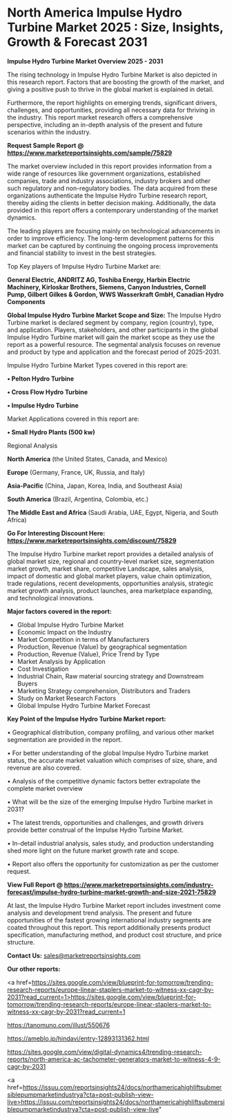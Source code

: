 # North America Impulse Hydro Turbine Market 2025 : Size, Insights, Growth & Forecast 2031

<Strong> Impulse Hydro Turbine Market Overview 2025 - 2031</strong>

The rising technology in Impulse Hydro Turbine Market is also depicted in this research report. Factors that are boosting the growth of the market, and giving a positive push to thrive in the global market is explained in detail.

Furthermore, the report highlights on emerging trends, significant drivers, challenges, and opportunities, providing all necessary data for thriving in the industry. This report market research offers a comprehensive perspective, including an in-depth analysis of the present and future scenarios within the industry.

<strong>Request Sample Report @ <a href=https://www.marketreportsinsights.com/sample/75829>https://www.marketreportsinsights.com/sample/75829</a></strong>

The market overview included in this report provides information from a wide range of resources like government organizations, established companies, trade and industry associations, industry brokers and other such regulatory and non-regulatory bodies. The data acquired from these organizations authenticate the Impulse Hydro Turbine research report, thereby aiding the clients in better decision making. Additionally, the data provided in this report offers a contemporary understanding of the market dynamics.

The leading players are focusing mainly on technological advancements in order to improve efficiency. The long-term development patterns for this market can be captured by continuing the ongoing process improvements and financial stability to invest in the best strategies.

Top Key players of Impulse Hydro Turbine Market are:

<strong>General Electric, ANDRITZ AG, Toshiba Energy, Harbin Electric Machinery, Kirloskar Brothers, Siemens, Canyon Industries, Cornell Pump, Gilbert Gilkes & Gordon, WWS Wasserkraft GmbH, Canadian Hydro Components</strong>

<strong><b>Global Impulse Hydro Turbine Market Scope and Size:</b></strong>
The Impulse Hydro Turbine market is declared segment by company, region (country), type, and application. Players, stakeholders, and other participants in the global Impulse Hydro Turbine market will gain the market scope as they use the report as a powerful resource. The segmental analysis focuses on revenue and product by type and application and the forecast period of 2025-2031.

Impulse Hydro Turbine Market Types covered in this report are:

<strong>• Pelton Hydro Turbine

• Cross Flow Hydro Turbine

• Impulse Hydro Turbine</strong>

Market Applications covered in this report are:

<strong>• Small Hydro Plants (500 kw)</strong> 

Regional Analysis

<strong>North America</strong> (the United States, Canada, and Mexico)

<strong>Europe</strong> (Germany, France, UK, Russia, and Italy)

<strong>Asia-Pacific</strong> (China, Japan, Korea, India, and Southeast Asia)

<strong>South America</strong> (Brazil, Argentina, Colombia, etc.)

<strong>The Middle East and Africa</strong> (Saudi Arabia, UAE, Egypt, Nigeria, and South Africa)

<strong>Go For Interesting Discount Here: <a href=https://www.marketreportsinsights.com/discount/75829>https://www.marketreportsinsights.com/discount/75829</a></strong>

The Impulse Hydro Turbine market report provides a detailed analysis of global market size, regional and country-level market size, segmentation market growth, market share, competitive Landscape, sales analysis, impact of domestic and global market players, value chain optimization, trade regulations, recent developments, opportunities analysis, strategic market growth analysis, product launches, area marketplace expanding, and technological innovations.

<strong><b>Major factors covered in the report:</b></strong>
<ul>
  <li>Global Impulse Hydro Turbine Market </li>
  <li>Economic Impact on the Industry</li>
  <li>Market Competition in terms of Manufacturers</li>
  <li>Production, Revenue (Value) by geographical segmentation</li>
  <li>Production, Revenue (Value), Price Trend by Type</li>
  <li>Market Analysis by Application</li>
  <li>Cost Investigation</li>
  <li>Industrial Chain, Raw material sourcing strategy and Downstream Buyers</li>
  <li>Marketing Strategy comprehension, Distributors and Traders</li>
  <li>Study on Market Research Factors</li>
  <li>Global Impulse Hydro Turbine Market Forecast</li>
</ul>

<strong><b>Key Point of the Impulse Hydro Turbine Market report:</b></strong>

• Geographical distribution, company profiling, and various other market segmentation are provided in the report.

• For better understanding of the global Impulse Hydro Turbine market status, the accurate market valuation which comprises of size, share, and revenue are also covered.

• Analysis of the competitive dynamic factors better extrapolate the complete market overview

• What will be the size of the emerging Impulse Hydro Turbine market in 2031?

• The latest trends, opportunities and challenges, and growth drivers provide better construal of the Impulse Hydro Turbine Market.

• In-detail industrial analysis, sales study, and production understanding shed more light on the future market growth rate and scope.

• Report also offers the opportunity for customization as per the customer request.

<strong><b>View Full Report @ <a href=https://www.marketreportsinsights.com/industry-forecast/impulse-hydro-turbine-market-growth-and-size-2021-75829>https://www.marketreportsinsights.com/industry-forecast/impulse-hydro-turbine-market-growth-and-size-2021-75829</a></b></strong>


At last, the Impulse Hydro Turbine Market report includes investment come analysis and development trend analysis. The present and future opportunities of the fastest growing international industry segments are coated throughout this report. This report additionally presents product specification, manufacturing method, and product cost structure, and price structure.

<strong>Contact Us:</strong>
sales@marketreportsinsights.com

<strong>Our other reports:</strong>

<a href=https://sites.google.com/view/blueprint-for-tomorrow/trending-research-reports/europe-linear-staplers-market-to-witness-xx-cagr-by-2031?read_current=1>https://sites.google.com/view/blueprint-for-tomorrow/trending-research-reports/europe-linear-staplers-market-to-witness-xx-cagr-by-2031?read_current=1</a>

<a href=https://tanomuno.com/illust/550676>https://tanomuno.com/illust/550676</a>

<a href=https://ameblo.jp/hindavi/entry-12893131362.html>https://ameblo.jp/hindavi/entry-12893131362.html</a>

<a href=https://sites.google.com/view/digital-dynamics4/trending-research-reports/north-america-ac-tachometer-generators-market-to-witness-4-9-cagr-by-2031>https://sites.google.com/view/digital-dynamics4/trending-research-reports/north-america-ac-tachometer-generators-market-to-witness-4-9-cagr-by-2031</a>

<a href=https://issuu.com/reportsinsights24/docs/northamericahighliftsubmersiblepumpmarketindustrya?cta=post-publish-view-live>https://issuu.com/reportsinsights24/docs/northamericahighliftsubmersiblepumpmarketindustrya?cta=post-publish-view-live</a>"
